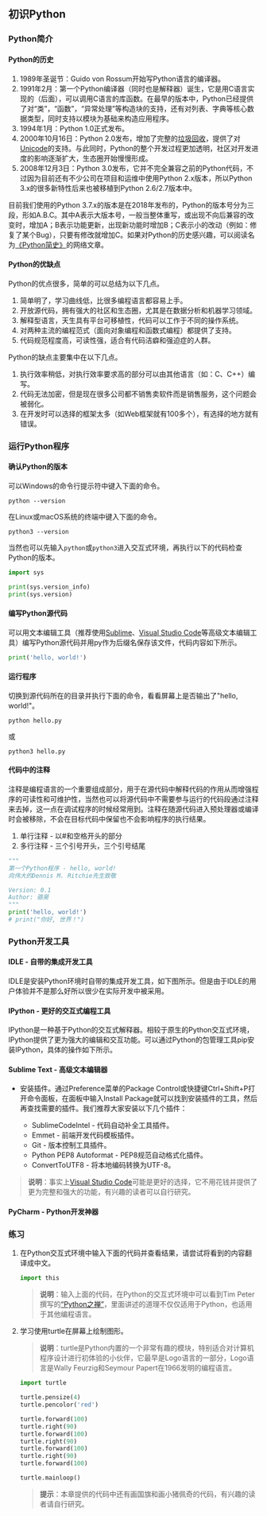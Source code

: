 ## 初识Python

### Python简介

#### Python的历史

1. 1989年圣诞节：Guido von Rossum开始写Python语言的编译器。
2. 1991年2月：第一个Python编译器（同时也是解释器）诞生，它是用C语言实现的（后面），可以调用C语言的库函数。在最早的版本中，Python已经提供了对“类”，“函数”，“异常处理”等构造块的支持，还有对列表、字典等核心数据类型，同时支持以模块为基础来构造应用程序。
3. 1994年1月：Python 1.0正式发布。
4. 2000年10月16日：Python 2.0发布，增加了完整的[垃圾回收](https://zh.wikipedia.org/wiki/%E5%9E%83%E5%9C%BE%E5%9B%9E%E6%94%B6_(%E8%A8%88%E7%AE%97%E6%A9%9F%E7%A7%91%E5%AD%B8))，提供了对[Unicode](https://zh.wikipedia.org/wiki/Unicode)的支持。与此同时，Python的整个开发过程更加透明，社区对开发进度的影响逐渐扩大，生态圈开始慢慢形成。
5. 2008年12月3日：Python 3.0发布，它并不完全兼容之前的Python代码，不过因为目前还有不少公司在项目和运维中使用Python 2.x版本，所以Python 3.x的很多新特性后来也被移植到Python 2.6/2.7版本中。

目前我们使用的Python 3.7.x的版本是在2018年发布的，Python的版本号分为三段，形如A.B.C。其中A表示大版本号，一般当整体重写，或出现不向后兼容的改变时，增加A；B表示功能更新，出现新功能时增加B；C表示小的改动（例如：修复了某个Bug），只要有修改就增加C。如果对Python的历史感兴趣，可以阅读名为[《Python简史》](http://www.cnblogs.com/vamei/archive/2013/02/06/2892628.html)的网络文章。

#### Python的优缺点

Python的优点很多，简单的可以总结为以下几点。

1. 简单明了，学习曲线低，比很多编程语言都容易上手。
2. 开放源代码，拥有强大的社区和生态圈，尤其是在数据分析和机器学习领域。
3. 解释型语言，天生具有平台可移植性，代码可以工作于不同的操作系统。
4. 对两种主流的编程范式（面向对象编程和函数式编程）都提供了支持。
5. 代码规范程度高，可读性强，适合有代码洁癖和强迫症的人群。

Python的缺点主要集中在以下几点。

1. 执行效率稍低，对执行效率要求高的部分可以由其他语言（如：C、C++）编写。
2. 代码无法加密，但是现在很多公司都不销售卖软件而是销售服务，这个问题会被弱化。
3. 在开发时可以选择的框架太多（如Web框架就有100多个），有选择的地方就有错误。



### 运行Python程序

#### 确认Python的版本

可以Windows的命令行提示符中键入下面的命令。

```Shell
python --version
```
在Linux或macOS系统的终端中键入下面的命令。

```Shell
python3 --version
```

当然也可以先输入`python`或`python3`进入交互式环境，再执行以下的代码检查Python的版本。

```Python
import sys

print(sys.version_info)
print(sys.version)
```

#### 编写Python源代码

可以用文本编辑工具（推荐使用[Sublime](<https://www.sublimetext.com/>)、[Visual Studio Code](<https://code.visualstudio.com/>)等高级文本编辑工具）编写Python源代码并用py作为后缀名保存该文件，代码内容如下所示。

```Python
print('hello, world!')
```

#### 运行程序

切换到源代码所在的目录并执行下面的命令，看看屏幕上是否输出了"hello, world!"。

```Shell
python hello.py
```

或

```Shell
python3 hello.py
```

#### 代码中的注释

注释是编程语言的一个重要组成部分，用于在源代码中解释代码的作用从而增强程序的可读性和可维护性，当然也可以将源代码中不需要参与运行的代码段通过注释来去掉，这一点在调试程序的时候经常用到。注释在随源代码进入预处理器或编译时会被移除，不会在目标代码中保留也不会影响程序的执行结果。

1. 单行注释 - 以#和空格开头的部分
2. 多行注释 - 三个引号开头，三个引号结尾

```Python
"""
第一个Python程序 - hello, world!
向伟大的Dennis M. Ritchie先生致敬

Version: 0.1
Author: 骆昊
"""
print('hello, world!')
# print("你好, 世界！")
```

### Python开发工具

#### IDLE - 自带的集成开发工具

IDLE是安装Python环境时自带的集成开发工具，如下图所示。但是由于IDLE的用户体验并不是那么好所以很少在实际开发中被采用。

#### IPython - 更好的交互式编程工具

IPython是一种基于Python的交互式解释器。相较于原生的Python交互式环境，IPython提供了更为强大的编辑和交互功能。可以通过Python的包管理工具pip安装IPython，具体的操作如下所示。

#### Sublime Text - 高级文本编辑器


- 安装插件。通过Preference菜单的Package Control或快捷键Ctrl+Shift+P打开命令面板，在面板中输入Install Package就可以找到安装插件的工具，然后再查找需要的插件。我们推荐大家安装以下几个插件：

  - SublimeCodeIntel - 代码自动补全工具插件。
  - Emmet - 前端开发代码模板插件。
  - Git - 版本控制工具插件。
  - Python PEP8 Autoformat - PEP8规范自动格式化插件。
  - ConvertToUTF8 - 将本地编码转换为UTF-8。

> **说明**：事实上[Visual Studio Code](<https://code.visualstudio.com/>)可能是更好的选择，它不用花钱并提供了更为完整和强大的功能，有兴趣的读者可以自行研究。

#### PyCharm - Python开发神器

### 练习

1. 在Python交互式环境中输入下面的代码并查看结果，请尝试将看到的内容翻译成中文。

    ```Python
    import this
    ```

    > **说明**：输入上面的代码，在Python的交互式环境中可以看到Tim Peter撰写的[“Python之禅”](../Python之禅.md)，里面讲述的道理不仅仅适用于Python，也适用于其他编程语言。

2. 学习使用turtle在屏幕上绘制图形。

    > **说明**：turtle是Python内置的一个非常有趣的模块，特别适合对计算机程序设计进行初体验的小伙伴，它最早是Logo语言的一部分，Logo语言是Wally Feurzig和Seymour Papert在1966发明的编程语言。

    ```Python
    import turtle
    
    turtle.pensize(4)
    turtle.pencolor('red')
    
    turtle.forward(100)
    turtle.right(90)
    turtle.forward(100)
    turtle.right(90)
    turtle.forward(100)
    turtle.right(90)
    turtle.forward(100)
    
    turtle.mainloop()
    ```

    > **提示**：本章提供的代码中还有画国旗和画小猪佩奇的代码，有兴趣的读者请自行研究。
